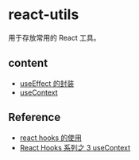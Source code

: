 # react-utils

用于存放常用的 React 工具。

## content

- [ useEffect 的封装 ](./src/hooks/useEffect/index.jsx)
- [ useContext ](./src/hooks/useContext/index.jsx)

## Reference

- [react hooks 的使用](https://zhuanlan.zhihu.com/p/65773322)
- [React Hooks 系列之 3 useContext](https://juejin.cn/post/6844904153584500749)
